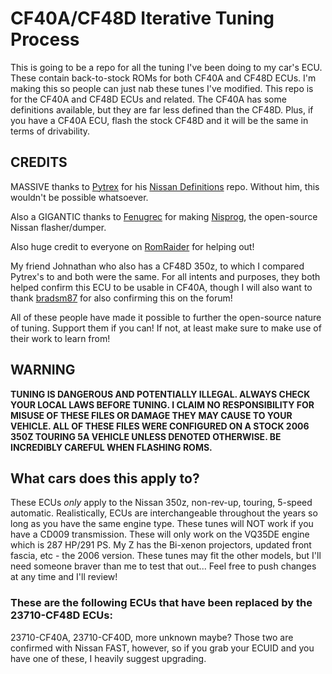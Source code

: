 # CF40A/CF48D Iterative Tuning Process

This is going to be a repo for all the tuning I've been doing to my car's ECU. These contain back-to-stock ROMs for both CF40A and CF48D ECUs. I'm making this so people can just nab these tunes I've modified. This repo is for the CF40A and CF48D ECUs and related. The CF40A has some definitions available, but they are far less defined than the CF48D. Plus, if you have a CF40A ECU, flash the stock CF48D and it will be the same in terms of drivability. 

## CREDITS
MASSIVE thanks to [Pytrex](https://github.com/Pytrex) for his [Nissan Definitions](https://github.com/Pytrex/NissanDefinitions) repo. Without him, this wouldn't be possible whatsoever.

Also a GIGANTIC thanks to [Fenugrec](https://github.com/fenugrec) for making [Nisprog](https://github.com/fenugrec/nisprog), the open-source Nissan flasher/dumper.

Also huge credit to everyone on [RomRaider](https://www.romraider.com/) for helping out!

My friend Johnathan who also has a CF48D 350z, to which I compared Pytrex's to and both were the same. For all intents and purposes, they both helped confirm this ECU to be usable in CF40A, though I will also want to thank [bradsm87](https://www.romraider.com/forum/memberlist.php?mode=viewprofile&u=15839) for also confirming this on the forum!

All of these people have made it possible to further the open-source nature of tuning. Support them if you can! If not, at least make sure to make use of their work to learn from!

## WARNING
**TUNING IS DANGEROUS AND POTENTIALLY ILLEGAL. ALWAYS CHECK YOUR LOCAL LAWS BEFORE TUNING. I CLAIM NO RESPONSIBILITY FOR MISUSE OF THESE FILES OR DAMAGE THEY MAY CAUSE TO YOUR VEHICLE. ALL OF THESE FILES WERE CONFIGURED ON A STOCK 2006 350Z TOURING 5A VEHICLE UNLESS DENOTED OTHERWISE. BE INCREDIBLY CAREFUL WHEN FLASHING ROMS.**


## What cars does this apply to?

These ECUs *only* apply to the Nissan 350z, non-rev-up, touring, 5-speed automatic. Realistically, ECUs are interchangeable throughout the years so long as you have the same engine type. These tunes will NOT work if you have a CD009 transmission. These will only work on the VQ35DE engine which is 287 HP/291 PS. My Z has the Bi-xenon projectors, updated front fascia, etc - the 2006 version. These tunes may fit the other models, but I'll need someone braver than me to test that out... Feel free to push changes at any time and I'll review!

### These are the following ECUs that have been replaced by the 23710-CF48D ECUs:
23710-CF40A, 23710-CF40D, more unknown maybe? Those two are confirmed with Nissan FAST, however, so if you grab your ECUID and you have one of these, I heavily suggest upgrading.
